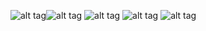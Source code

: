 ![alt tag](https://github.com/kostasdrakonakis/projects/blob/master/Android%20Projects/StockPredictions/initial.PNG)![alt tag](https://github.com/kostasdrakonakis/projects/blob/master/Android%20Projects/Order/sweets.PNG)
![alt tag](https://github.com/kostasdrakonakis/projects/blob/master/Android%20Projects/StockPredictions/stockdetails.PNG)
![alt tag](https://github.com/kostasdrakonakis/projects/blob/master/Android%20Projects/StockPredictions/graph.PNG)
![alt tag](https://github.com/kostasdrakonakis/projects/blob/master/Android%20Projects/StockPredictions/evaluate.PNG)
